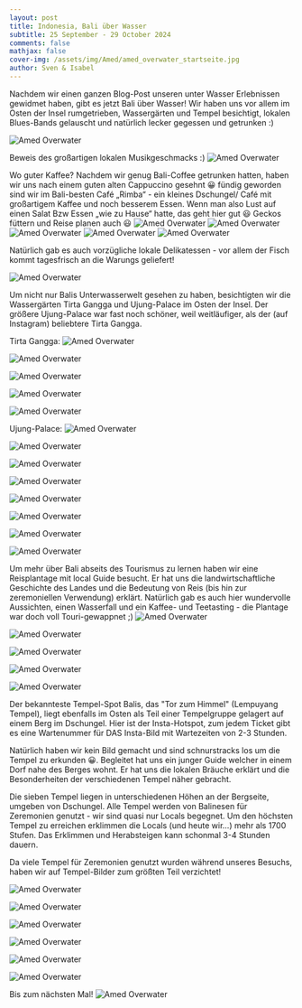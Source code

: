 ```yaml
---
layout: post
title: Indonesia, Bali über Wasser
subtitle: 25 September - 29 October 2024
comments: false
mathjax: false
cover-img: /assets/img/Amed/amed_overwater_startseite.jpg
author: Sven & Isabel
---
```


Nachdem wir einen ganzen Blog-Post unseren unter Wasser Erlebnissen gewidmet haben, gibt es jetzt Bali über Wasser!
Wir haben uns vor allem im Osten der Insel rumgetrieben, Wassergärten und Tempel besichtigt, lokalen Blues-Bands gelauscht und natürlich lecker gegessen und getrunken :)   

![Amed Overwater](/assets/img/Amed/amed_overwater_1.jpg)

Beweis des großartigen lokalen Musikgeschmacks :)
![Amed Overwater](/assets/img/Amed/amed_overwater_3.jpg)

Wo guter Kaffee? Nachdem wir genug Bali-Coffee getrunken hatten, haben wir uns nach einem guten alten Cappuccino gesehnt 😀 fündig geworden sind wir im Bali-besten Café „Rimba“ - ein kleines Dschungel/ Café mit großartigem Kaffee und noch besserem Essen. Wenn man also Lust auf einen Salat Bzw Essen „wie zu Hause“ hatte, das geht hier gut 😃
Geckos füttern und Reise planen auch 😃
![Amed Overwater](/assets/img/Amed/amed_overwater_rimba_4.jpg)
![Amed Overwater](/assets/img/Amed/amed_overwater_rimba_3.jpg)
![Amed Overwater](/assets/img/Amed/amed_overwater_rimba_2.jpg)
![Amed Overwater](/assets/img/Amed/amed_overwater_gecko_1.jpg)
![Amed Overwater](/assets/img/Amed/amed_overwater_gecko_2.jpg)

Natürlich gab es auch vorzügliche lokale Delikatessen - vor allem der Fisch kommt tagesfrisch an die Warungs geliefert!

![Amed Overwater](/assets/img/Amed/amed_overwater_food_1.jpg)

Um nicht nur Balis Unterwasserwelt gesehen zu haben, besichtigten wir die Wassergärten Tirta Gangga und Ujung-Palace im Osten der Insel. Der größere Ujung-Palace war fast noch schöner, weil weitläufiger, als der (auf Instagram) beliebtere Tirta Gangga.

Tirta Gangga:
![Amed Overwater](/assets/img/Amed/amed_overwater_temple_1.jpg)

![Amed Overwater](/assets/img/Amed/amed_overwater_temple_2.jpg)

![Amed Overwater](/assets/img/Amed/amed_overwater_temple_3.jpg)

![Amed Overwater](/assets/img/Amed/amed_overwater_temple_4.jpg)

![Amed Overwater](/assets/img/Amed/amed_overwater_temple_22.jpg)

Ujung-Palace:
![Amed Overwater](/assets/img/Amed/amed_overwater_temple_9.jpg)

![Amed Overwater](/assets/img/Amed/amed_overwater_temple_10.jpg)

![Amed Overwater](/assets/img/Amed/amed_overwater_temple_11.jpg)

![Amed Overwater](/assets/img/Amed/amed_overwater_temple_12.jpg)

![Amed Overwater](/assets/img/Amed/amed_overwater_temple_13.jpg)

![Amed Overwater](/assets/img/Amed/amed_overwater_temple_14.jpg)

![Amed Overwater](/assets/img/Amed/amed_overwater_temple_15.jpg)

![Amed Overwater](/assets/img/Amed/amed_overwater_temple_23.jpg)

Um mehr über Bali abseits des Tourismus zu lernen haben wir eine Reisplantage mit local Guide besucht. Er hat uns die landwirtschaftliche Geschichte des Landes und die Bedeutung von Reis (bis hin zur zeremoniellen Verwendung) erklärt. 
Natürlich gab es auch hier wundervolle Aussichten, einen Wasserfall und ein Kaffee- und Teetasting - die Plantage war doch voll Touri-gewappnet ;)
![Amed Overwater](/assets/img/Amed/amed_overwater_temple_5.jpg)

![Amed Overwater](/assets/img/Amed/amed_overwater_temple_6.jpg)

![Amed Overwater](/assets/img/Amed/amed_overwater_temple_7.jpg)

![Amed Overwater](/assets/img/Amed/amed_overwater_temple_8.jpg)

![Amed Overwater](/assets/img/Amed/amed_overwater_temple_24.jpg)

Der bekannteste Tempel-Spot Balis, das "Tor zum Himmel" (Lempuyang Tempel), liegt ebenfalls im Osten als Teil einer Tempelgruppe gelagert auf einem Berg im Dschungel. Hier ist der Insta-Hotspot, zum jedem Ticket gibt es eine Wartenummer für DAS Insta-Bild mit Wartezeiten von 2-3 Stunden.

Natürlich haben wir kein Bild gemacht und sind schnurstracks los um die Tempel zu erkunden 😀. 
Begleitet hat uns ein junger Guide welcher in einem Dorf nahe des Berges wohnt. Er hat uns die lokalen Bräuche erklärt und die Besonderheiten der verschiedenen Tempel näher gebracht. 

Die sieben Tempel liegen in unterschiedenen Höhen an der Bergseite, umgeben von Dschungel. Alle Tempel werden von Balinesen für Zeremonien genutzt - wir sind quasi nur Locals begegnet. Um den höchsten Tempel zu erreichen erklimmen die Locals (und heute wir...) mehr als 1700 Stufen. Das Erklimmen und Herabsteigen kann schonmal 3-4 Stunden dauern. 

Da viele Tempel für Zeremonien genutzt wurden während unseres Besuchs, haben wir auf Tempel-Bilder zum größten Teil verzichtet!

![Amed Overwater](/assets/img/Amed/amed_overwater_temple_16.jpg)

![Amed Overwater](/assets/img/Amed/amed_overwater_temple_17.jpg)

![Amed Overwater](/assets/img/Amed/amed_overwater_temple_18.jpg)

![Amed Overwater](/assets/img/Amed/amed_overwater_temple_19.jpg)

![Amed Overwater](/assets/img/Amed/amed_overwater_temple_20.jpg)

![Amed Overwater](/assets/img/Amed/amed_overwater_temple_21.jpg)

Bis zum nächsten Mal!
![Amed Overwater](/assets/img/Amed/amed_overwater_2.jpg)

